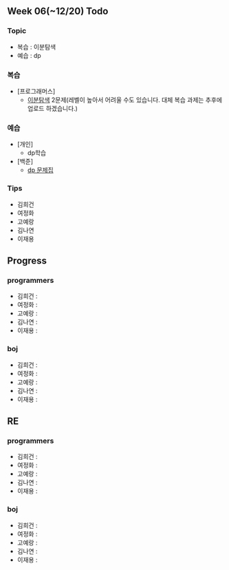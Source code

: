 
## Week 06(~12/20) Todo
### Topic
- 복습 : 이분탐색
- 예습 : dp

### 복습

- [프로그래머스]
	- [이분탐색](https://programmers.co.kr/learn/courses/30/parts/12486) 2문제(레벨이 높아서 어려울 수도 있습니다. 대체 복습 과제는 추후에 업로드 하겠습니다.)


### 예습

- [개인]
	- dp학습
- [백준]
	- [dp 문제집](https://www.acmicpc.net/workbook/view/6085)



### Tips

- 김희건
- 여정화
- 고예랑
- 김나연
- 이재용



## Progress

### programmers
- 김희건 : 
- 여정화 : 
- 고예랑 : 
- 김나연 :
- 이재용 :


### boj
- 김희건 : 			
- 여정화 : 
- 고예랑 :
- 김나연 : 
- 이재용 :



## RE

### programmers
- 김희건 : 
- 여정화 :
- 고예랑 :
- 김나연 : 
- 이재용 :


### boj
- 김희건 :
- 여정화 : 
- 고예랑 :
- 김나연 : 
- 이재용 :









